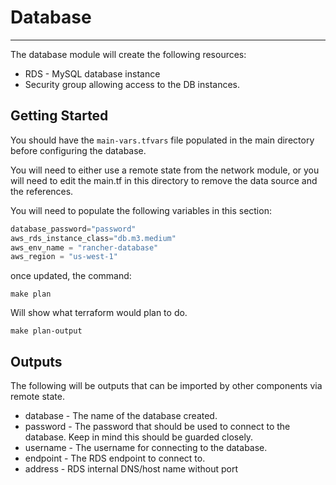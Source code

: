 # Database

---
The database module will create the following resources:

* RDS - MySQL database instance
* Security group allowing access to the DB instances.

## Getting Started

You should have the `main-vars.tfvars` file populated in the main directory before configuring the database.

You will need to either use a remote state from the network module, or you will need to edit the main.tf in this directory to remove the data source and the references.

You will need to populate the following variables in this section:

```terraform
database_password="password"
aws_rds_instance_class="db.m3.medium"
aws_env_name = "rancher-database"
aws_region = "us-west-1"
```

once updated, the command:

`make plan`

Will show what terraform would plan to do.

`make plan-output`

## Outputs

The following will be outputs that can be imported by other components via remote state.

* database - The name of the database created.
* password - The password that should be used to connect to the database. Keep in mind this should be guarded closely.
* username - The username for connecting to the database.
* endpoint - The RDS endpoint to connect to.
* address  - RDS internal DNS/host name without port
